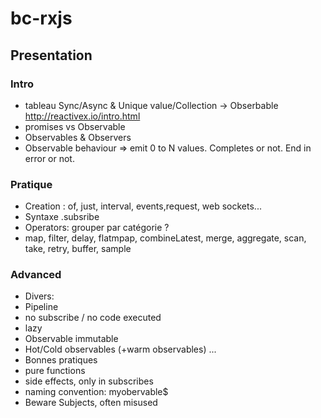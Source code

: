 # bc-rxjs

## Presentation

### Intro
- tableau Sync/Async & Unique value/Collection -> Obserbable http://reactivex.io/intro.html
- promises vs Observable
- Observables & Observers
 - Observable behaviour => emit 0 to N values. Completes or not. End in error or not.

### Pratique
- Creation : of, just, interval, events,request, web sockets...
- Syntaxe .subsribe
- Operators: grouper par catégorie ?
 - map, filter, delay, flatmpap, combineLatest, merge, aggregate, scan, take, retry, buffer, sample

### Advanced
- Divers: 
 - Pipeline
 - no subscribe / no code executed
 - lazy
 - Observable immutable
- Hot/Cold observables (+warm observables) ...
- Bonnes pratiques
 - pure functions
 - side effects, only in subscribes
 - naming convention: myobervable$
 - Beware Subjects, often misused
 
